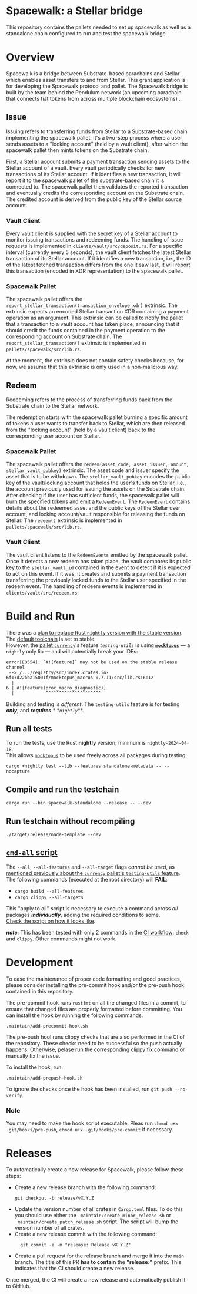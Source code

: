 # Spacewalk: a Stellar bridge

This repository contains the pallets needed to set up spacewalk as well as a standalone chain configured to run and test
the spacewalk bridge.

# Overview

Spacewalk is a bridge between Substrate-based parachains and Stellar which enables asset transfers to and from Stellar.
This grant application is for developing the Spacewalk protocol and pallet. The Spacewalk bridge is built by the team
behind the Pendulum network (an upcoming parachain that connects fiat tokens from across multiple blockchain ecosystems)
.

## Issue

Issuing refers to transferring funds from Stellar to a Substrate-based chain implementing the spacewalk pallet.
It's a two-step process where a user sends assets to a "locking account" (held by a vault client), after which the
spacewalk pallet then mints tokens on the Substrate chain.

First, a Stellar account submits a payment transaction sending assets to the Stellar account of a vault.
Every vault periodically checks for new transactions of its Stellar account. If it identifies a new transaction, it will
report it to the spacewalk pallet of the substrate-based chain it is connected to.
The spacewalk pallet then validates the reported transaction and eventually credits the corresponding account on the
Substrate chain.
The credited account is derived from the public key of the Stellar source account.

### Vault Client

Every vault client is supplied with the secret key of a Stellar account to monitor issuing transactions and redeeming
funds.
The handling of issue requests is implemented in `clients/vault/src/deposit.rs`.
For a specific interval (currently every 5 seconds), the vault client fetches the latest Stellar transaction of its
Stellar account.
If it identifies a new transaction, i.e., the ID of the latest fetched transaction differs from the one it saw last, it
will report this transaction (encoded in XDR representation) to the spacewalk pallet.

### Spacewalk Pallet

The spacewalk pallet offers the `report_stellar_transaction(transaction_envelope_xdr)` extrinsic.
The extrinsic expects an encoded Stellar transaction XDR containing a payment operation as an argument.
This extrinsic can be called to notify the pallet that a transaction to a vault account has taken place, announcing that
it should credit the funds contained in the payment operation to the corresponding account on Substrate chain.
The `report_stellar_transaction()` extrinsic is implemented in `pallets/spacewalk/src/lib.rs`.

At the moment, the extrinsic does not contain safety checks because, for now, we assume that this extrinsic is only used
in a non-malicious way.

## Redeem

Redeeming refers to the process of transferring funds back from the Substrate chain to the Stellar network.

The redemption starts with the spacewalk pallet burning a specific amount of tokens a user wants to transfer back to
Stellar, which are then released from the "locking account" (held by a vault client) back to the corresponding user
account on Stellar.

### Spacewalk Pallet

The spacewalk pallet offers the `redeem(asset_code, asset_issuer, amount, stellar_vault_pubkey)` extrinsic.
The asset code and issuer specify the asset that is to be withdrawn. The `stellar_vault_pubkey` encodes the public key
of the vault/locking account that holds the user's funds on Stellar, i.e., the account previously used for issuing the
assets on the Substrate chain.
After checking if the user has sufficient funds, the spacewalk pallet will burn the specified tokens and emit
a `RedeemEvent`.
The `RedeemEvent` contains details about the redeemed asset and the public keys of the Stellar user account, and locking
account/vault responsible for releasing the funds on Stellar.
The `redeem()` extrinsic is implemented in `pallets/spacewalk/src/lib.rs`.

### Vault Client

The vault client listens to the `RedeemEvents` emitted by the spacewalk pallet.
Once it detects a new redeem has taken place, the vault compares its public key to the `stellar_vault_id` contained in
the event to detect if it is expected to act on this event.
If it was, it creates and submits a payment transaction transferring the previously locked funds to the Stellar user
specified in the redeem event.
The handling of redeem events is implemented in `clients/vault/src/redeem.rs`.

# Build and Run

There was
a [plan to replace Rust `nightly` version with the stable version](https://github.com/pendulum-chain/spacewalk/issues/506).   
The [default toolchain](./rust-toolchain.toml) is set to stable.  
However, the [pallet `currency`](./pallets/currency)'s
feature _`testing-utils`_ is using [**`mocktopus`**](https://docs.rs/mocktopus/latest/mocktopus/#) — a `nightly` only
lib — and will potentially break your IDEs:

```
error[E0554]: `#![feature]` may not be used on the stable release channel
 --> /.../registry/src/index.crates.io-6f17d22bba15001f/mocktopus_macros-0.7.11/src/lib.rs:6:12
  |
6 | #![feature(proc_macro_diagnostic)]
  |            ^^^^^^^^^^^^^^^^^^^^^
```

Building and testing is _different_. The `testing-utils` feature is for testing _**only**_, and **_requires_** *
*_`nightly`_**.

## Run all tests

To run the tests, use the Rust **nightly** version; minimum is `nightly-2024-04-18`.  
This allows [`mocktopus`](https://docs.rs/mocktopus/latest/mocktopus/#) to be used freely across all packages during
testing.

```
cargo +nightly test --lib --features standalone-metadata -- --nocapture
```

## Compile and run the testchain

```
cargo run --bin spacewalk-standalone --release -- --dev
```

## Run testchain without recompiling

```
./target/release/node-template --dev
```

## [`cmd-all` script](./scripts/cmd-all)

The `--all`, `--all-features` and `--all-target` flags _cannot be used_,
as [mentioned previously about the `currency` pallet's `testing-utils` feature](#Build-and-Run).    
The following commands (executed at the root directory) will **FAIL**:

* `cargo build --all-features `
* `cargo clippy --all-targets`

This "apply to all" script is necessary to execute a command across _all_ packages _**individually**_, adding the
required conditions to some.  
[Check the script on how it looks like](./scripts/cmd-all).

**_note_**: This has been tested with only 2 commands in the [CI workflow](.github/workflows/ci-main.yml): `check`
and `clippy`. Other commands might not work.

# Development

To ease the maintenance of proper code formatting and good practices, please consider installing the pre-commit hook
and/or the pre-push hook contained in this
repository.

The pre-commit hook runs `rustfmt` on all the changed files in a commit, to ensure that changed files are properly
formatted
before committing.
You can install the hook by running the following commands.

```
.maintain/add-precommit-hook.sh
```

The pre-push hool runs clippy checks that are also performed in the CI of the repository. These checks need to be
successful so the push actually happens.
Otherwise, pelase run the corresponding clippy fix command or manually fix the issue.

To install the hook, run:

```
.maintain/add-prepush-hook.sh
```

To ignore the checks once the hook has been installed, run `git push --no-verify`.

### Note

You may need to make the hook script executable. Pleas
run `chmod u+x .git/hooks/pre-push`,  `chmod u+x .git/hooks/pre-commit` if necessary.

# Releases

To automatically create a new release for Spacewalk, please follow these steps:

- Create a new release branch with the following command:
  ```
  git checkout -b release/vX.Y.Z
  ```
- Update the version number of all crates in `Cargo.toml` files. To do this you should use either
  the `.maintain/create_minor_release.sh` or `.maintain/create_patch_release.sh` script. The script will bump the
  version number of all crates.
- Create a new release commit with the following command:
  ```
    git commit -a -m "release: Release vX.Y.Z"
  ```
- Create a pull request for the release branch and merge it into the `main` branch. The title of this PR **has to
  contain**
  the **"release:"** prefix. This indicates that the CI should create a new release.

Once merged, the CI will create a new release and automatically publish it to GitHub.